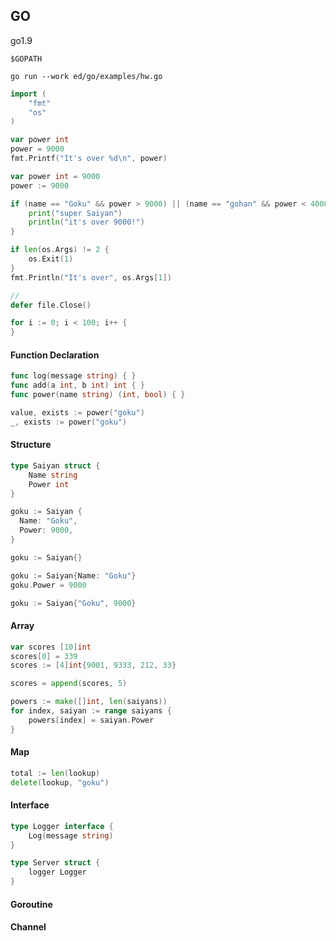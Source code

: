 GO
-

go1.9

````
$GOPATH

go run --work ed/go/examples/hw.go
````

````go
import (
    "fmt"
    "os"
)

var power int
power = 9000
fmt.Printf("It's over %d\n", power)

var power int = 9000
power := 9000

if (name == "Goku" && power > 9000) || (name == "gohan" && power < 4000) {
    print("super Saiyan")
    println("it's over 9000!")
}

if len(os.Args) != 2 {
    os.Exit(1)
}
fmt.Println("It's over", os.Args[1])

//
defer file.Close()
````

````go
for i := 0; i < 100; i++ {
}
````

#### Function Declaration

````go
func log(message string) { }
func add(a int, b int) int { }
func power(name string) (int, bool) { }

value, exists := power("goku")
_, exists := power("goku")
````

#### Structure

````go
type Saiyan struct {
    Name string
    Power int
}

goku := Saiyan {
  Name: "Goku",
  Power: 9000,
}

goku := Saiyan{}

goku := Saiyan{Name: "Goku"}
goku.Power = 9000

goku := Saiyan{"Goku", 9000}
````

#### Array

````go
var scores [10]int
scores[0] = 339
scores := [4]int{9001, 9333, 212, 33}

scores = append(scores, 5)

powers := make([]int, len(saiyans))
for index, saiyan := range saiyans {
    powers[index] = saiyan.Power
}
````

#### Map

````go
total := len(lookup)
delete(lookup, "goku")
````

#### Interface

````go
type Logger interface {
    Log(message string)
}

type Server struct {
    logger Logger
}
````

#### Goroutine

#### Channel

